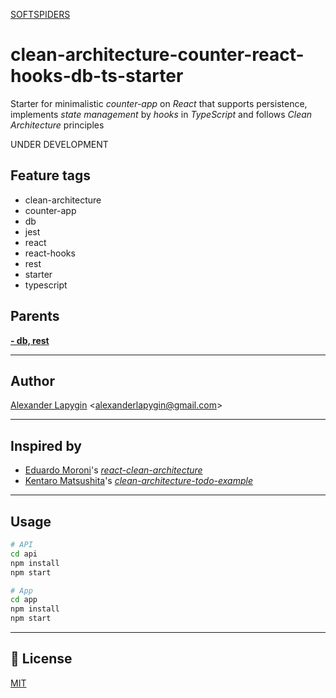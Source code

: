 [SOFTSPIDERS](https://github.com/softspiders/softspiders)

# clean-architecture-counter-react-hooks-db-ts-starter

Starter for minimalistic *counter-app* on *React* that supports persistence, implements *state management* by *hooks* in
*TypeScript* and follows *Clean Architecture* principles

UNDER DEVELOPMENT

## Feature tags
- clean-architecture
- counter-app
- db
- jest
- react
- react-hooks
- rest
- starter
- typescript

## Parents

[**- db, rest**](https://github.com/softspiders/clean-architecture-counter-starters/tree/clean-architecture-counter-react-hooks-ts-starter)

---
## Author

[Alexander Lapygin](https://github.com/AlexanderLapygin) <<alexanderlapygin@gmail.com>>

---
## Inspired by

- [Eduardo Moroni](https://github.com/eduardomoroni)'s [*react-clean-architecture*](https://github.com/eduardomoroni/react-clean-architecture)
- [Kentaro Matsushita](https://github.com/kentaro-m)'s [*clean-architecture-todo-example*](https://github.com/kentaro-m/clean-architecture-todo-example)

---

## Usage

```sh
# API
cd api
npm install
npm start

# App
cd app
npm install
npm start
```

---
## :memo: License
[MIT](./LICENSE)
